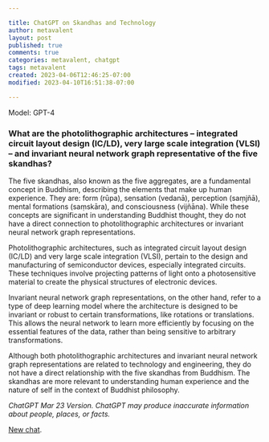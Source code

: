 ```yaml
---

title: ChatGPT on Skandhas and Technology
author: metavalent
layout: post
published: true
comments: true
categories: metavalent, chatgpt
tags: metavalent
created: 2023-04-06T12:46:25-07:00
modified: 2023-04-10T16:51:38-07:00

---
```


Model: GPT-4

### What are the photolithographic architectures – integrated circuit layout design (IC/LD), very large scale integration (VLSI) – and invariant neural network graph representative of the five skandhas?

The five skandhas, also known as the five aggregates, are a fundamental concept in Buddhism, describing the elements that make up human experience. They are: form (rūpa), sensation (vedanā), perception (saṃjñā), mental formations (saṃskāra), and consciousness (vijñāna). While these concepts are significant in understanding Buddhist thought, they do not have a direct connection to photolithographic architectures or invariant neural network graph representations.

Photolithographic architectures, such as integrated circuit layout design (IC/LD) and very large scale integration (VLSI), pertain to the design and manufacturing of semiconductor devices, especially integrated circuits. These techniques involve projecting patterns of light onto a photosensitive material to create the physical structures of electronic devices.

Invariant neural network graph representations, on the other hand, refer to a type of deep learning model where the architecture is designed to be invariant or robust to certain transformations, like rotations or translations. This allows the neural network to learn more efficiently by focusing on the essential features of the data, rather than being sensitive to arbitrary transformations.

Although both photolithographic architectures and invariant neural network graph representations are related to technology and engineering, they do not have a direct relationship with the five skandhas from Buddhism. The skandhas are more relevant to understanding human experience and the nature of self in the context of Buddhist philosophy.

*ChatGPT Mar 23 Version.
ChatGPT may produce inaccurate information about people, places, or facts.*

[New chat](https://chat.openai.com/).
